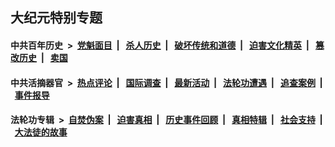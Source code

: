 ## 大纪元特别专题

#### 中共百年历史 &nbsp;>&nbsp; [党魁面目](indexes/nf1176107/README.md?08140430) &nbsp;| &nbsp; [杀人历史](indexes/nf1176106/README.md?08140430) &nbsp;| &nbsp; [破坏传统和道德](indexes/nf1176106/README.md?08140430) &nbsp;| &nbsp; [迫害文化精英](indexes/nf1176111/README.md?08140430) &nbsp;| &nbsp; [篡改历史](indexes/nf1176115/README.md?08140430) &nbsp;| &nbsp; [卖国](indexes/nf1176117/README.md?08140430) 

#### 中共活摘器官 &nbsp;>&nbsp; [热点评论](indexes/nf5879/README.md?08140430) &nbsp;| &nbsp; [国际调查](indexes/nf5947/README.md?08140430) &nbsp;| &nbsp; [最新活动](indexes/nf5883/README.md?08140430) &nbsp;| &nbsp; [法轮功遭遇](indexes/nf5881/README.md?08140430) &nbsp;| &nbsp; [追查案例](indexes/nf5880/README.md?08140430) &nbsp;| &nbsp; [事件报导](indexes/nf5877/README.md?08140430) 

#### 法轮功专辑 &nbsp;>&nbsp; [自焚伪案](indexes/nf5562/README.md?08140430) &nbsp;| &nbsp; [迫害真相](indexes/nf4379/README.md?08140430) &nbsp;| &nbsp; [历史事件回顾](indexes/nf5793/README.md?08140430) &nbsp;| &nbsp; [真相特辑](indexes/nf4389/README.md?08140430) &nbsp;| &nbsp; [社会支持](indexes/nf4386/README.md?08140430) &nbsp;| &nbsp; [大法徒的故事](indexes/nf1147481/README.md?08140430) 


